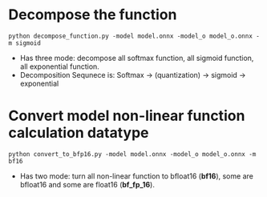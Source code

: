 # Decompose the function
```
python decompose_function.py -model model.onnx -model_o model_o.onnx -m sigmoid
```
- Has three mode: decompose all softmax function, all sigmoid function, all exponential function.
- Decomposition Sequnece is: Softmax -> (quantization) -> sigmoid -> exponential

# Convert model non-linear function calculation datatype
```
python convert_to_bfp16.py -model model.onnx -model_o model_o.onnx -m bf16
```
- Has two mode: turn all non-linear function to bfloat16 (**bf16**), some are bfloat16 and some are float16 (**bf_fp_16**).

